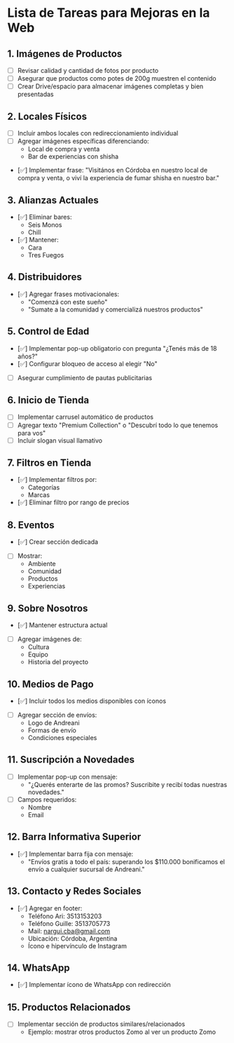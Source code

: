 # Lista de Tareas para Mejoras en la Web

## 1. Imágenes de Productos
- [ ] Revisar calidad y cantidad de fotos por producto
- [ ] Asegurar que productos como potes de 200g muestren el contenido
- [ ] Crear Drive/espacio para almacenar imágenes completas y bien presentadas

## 2. Locales Físicos
- [ ] Incluir ambos locales con redireccionamiento individual
- [ ] Agregar imágenes específicas diferenciando:
  - Local de compra y venta
  - Bar de experiencias con shisha
- [✅] Implementar frase: "Visitános en Córdoba en nuestro local de compra y venta, o viví la experiencia de fumar shisha en nuestro bar."

## 3. Alianzas Actuales
- [✅] Eliminar bares:
  - Seis Monos
  - Chill
- [✅] Mantener:
  - Cara
  - Tres Fuegos

## 4. Distribuidores
- [✅] Agregar frases motivacionales:
  - "Comenzá con este sueño"
  - "Sumate a la comunidad y comercializá nuestros productos"

## 5. Control de Edad
- [✅] Implementar pop-up obligatorio con pregunta "¿Tenés más de 18 años?"
- [✅] Configurar bloqueo de acceso al elegir "No"
- [ ] Asegurar cumplimiento de pautas publicitarias

## 6. Inicio de Tienda
- [ ] Implementar carrusel automático de productos
- [ ] Agregar texto "Premium Collection" o "Descubrí todo lo que tenemos para vos"
- [ ] Incluir slogan visual llamativo

## 7. Filtros en Tienda
- [✅] Implementar filtros por:
  - Categorías
  - Marcas
- [✅] Eliminar filtro por rango de precios

## 8. Eventos
- [✅] Crear sección dedicada
- [ ] Mostrar:
  - Ambiente
  - Comunidad
  - Productos
  - Experiencias

## 9. Sobre Nosotros
- [✅] Mantener estructura actual
- [ ] Agregar imágenes de:
  - Cultura
  - Equipo
  - Historia del proyecto

## 10. Medios de Pago
- [✅] Incluir todos los medios disponibles con íconos
- [ ] Agregar sección de envíos:
  - Logo de Andreani
  - Formas de envío
  - Condiciones especiales

## 11. Suscripción a Novedades
- [ ] Implementar pop-up con mensaje:
  - "¿Querés enterarte de las promos? Suscribite y recibí todas nuestras novedades."
- [ ] Campos requeridos:
  - Nombre
  - Email

## 12. Barra Informativa Superior
- [✅] Implementar barra fija con mensaje:
  - "Envíos gratis a todo el país: superando los $110.000 bonificamos el envío a cualquier sucursal de Andreani."

## 13. Contacto y Redes Sociales
- [✅] Agregar en footer:
  - Teléfono Ari: 3513153203
  - Teléfono Guille: 3513705773
  - Mail: nargui.cba@gmail.com
  - Ubicación: Córdoba, Argentina
  - Ícono e hipervínculo de Instagram

## 14. WhatsApp
- [✅] Implementar ícono de WhatsApp con redirección

## 15. Productos Relacionados
- [ ] Implementar sección de productos similares/relacionados
  - Ejemplo: mostrar otros productos Zomo al ver un producto Zomo
